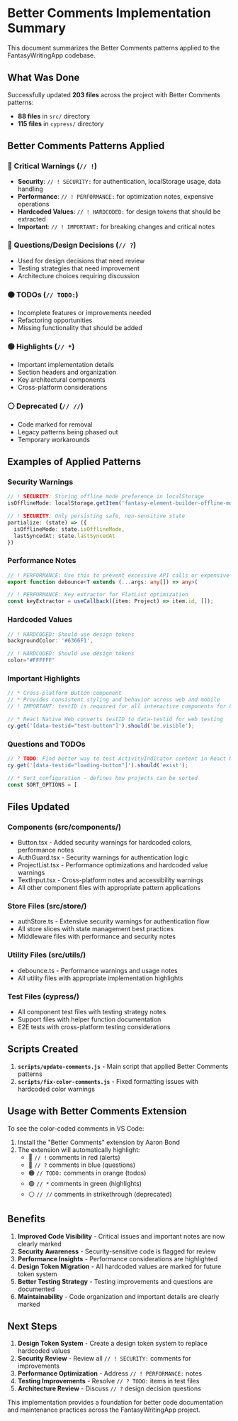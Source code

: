 # Better Comments Implementation Summary

This document summarizes the Better Comments patterns applied to the FantasyWritingApp codebase.

## What Was Done

Successfully updated **203 files** across the project with Better Comments patterns:
- **88 files** in `src/` directory
- **115 files** in `cypress/` directory

## Better Comments Patterns Applied

### 🔴 Critical Warnings (`// !`)
- **Security**: `// ! SECURITY:` for authentication, localStorage usage, data handling
- **Performance**: `// ! PERFORMANCE:` for optimization notes, expensive operations
- **Hardcoded Values**: `// ! HARDCODED:` for design tokens that should be extracted
- **Important**: `// ! IMPORTANT:` for breaking changes and critical notes

### 🔵 Questions/Design Decisions (`// ?`)
- Used for design decisions that need review
- Testing strategies that need improvement
- Architecture choices requiring discussion

### 🟠 TODOs (`// TODO:`)
- Incomplete features or improvements needed
- Refactoring opportunities
- Missing functionality that should be added

### 🟢 Highlights (`// *`)
- Important implementation details
- Section headers and organization
- Key architectural components
- Cross-platform considerations

### ⚪ Deprecated (`// //`)
- Code marked for removal
- Legacy patterns being phased out
- Temporary workarounds

## Examples of Applied Patterns

### Security Warnings
```typescript
// ! SECURITY: Storing offline mode preference in localStorage
isOfflineMode: localStorage.getItem('fantasy-element-builder-offline-mode') === 'true',

// ! SECURITY: Only persisting safe, non-sensitive state
partialize: (state) => ({ 
  isOfflineMode: state.isOfflineMode,
  lastSyncedAt: state.lastSyncedAt
})
```

### Performance Notes
```typescript
// ! PERFORMANCE: Use this to prevent excessive API calls or expensive operations
export function debounce<T extends (...args: any[]) => any>(

// ! PERFORMANCE: Key extractor for FlatList optimization
const keyExtractor = useCallback((item: Project) => item.id, []);
```

### Hardcoded Values
```typescript
// ! HARDCODED: Should use design tokens
backgroundColor: '#6366F1',

// ! HARDCODED: Should use design tokens
color="#FFFFFF"
```

### Important Highlights
```typescript
// * Cross-platform Button component
// * Provides consistent styling and behavior across web and mobile
// ! IMPORTANT: testID is required for all interactive components for Cypress testing

// * React Native Web converts testID to data-testid for web testing
cy.get('[data-testid="test-button"]').should('be.visible');
```

### Questions and TODOs
```typescript
// ? TODO: Find better way to test ActivityIndicator content in React Native Web
cy.get('[data-testid="loading-button"]').should('exist');

// * Sort configuration - defines how projects can be sorted
const SORT_OPTIONS = [
```

## Files Updated

### Components (src/components/)
- Button.tsx - Added security warnings for hardcoded colors, performance notes
- AuthGuard.tsx - Security warnings for authentication logic
- ProjectList.tsx - Performance optimizations and hardcoded value warnings
- TextInput.tsx - Cross-platform notes and accessibility warnings
- All other component files with appropriate pattern applications

### Store Files (src/store/)
- authStore.ts - Extensive security warnings for authentication flow
- All store slices with state management best practices
- Middleware files with performance and security notes

### Utility Files (src/utils/)
- debounce.ts - Performance warnings and usage notes
- All utility files with appropriate implementation highlights

### Test Files (cypress/)
- All component test files with testing strategy notes
- Support files with helper function documentation
- E2E tests with cross-platform testing considerations

## Scripts Created

1. **`scripts/update-comments.js`** - Main script that applied Better Comments patterns
2. **`scripts/fix-color-comments.js`** - Fixed formatting issues with hardcoded color warnings

## Usage with Better Comments Extension

To see the color-coded comments in VS Code:
1. Install the "Better Comments" extension by Aaron Bond
2. The extension will automatically highlight:
   - 🔴 `// !` comments in red (alerts)
   - 🔵 `// ?` comments in blue (questions)  
   - 🟠 `// TODO:` comments in orange (todos)
   - 🟢 `// *` comments in green (highlights)
   - ⚪ `// //` comments in strikethrough (deprecated)

## Benefits

1. **Improved Code Visibility** - Critical issues and important notes are now clearly marked
2. **Security Awareness** - Security-sensitive code is flagged for review
3. **Performance Insights** - Performance considerations are highlighted
4. **Design Token Migration** - All hardcoded values are marked for future token system
5. **Better Testing Strategy** - Testing improvements and questions are documented
6. **Maintainability** - Code organization and important details are clearly marked

## Next Steps

1. **Design Token System** - Create a design token system to replace hardcoded values
2. **Security Review** - Review all `// ! SECURITY:` comments for improvements
3. **Performance Optimization** - Address `// ! PERFORMANCE:` notes
4. **Testing Improvements** - Resolve `// ? TODO:` items in test files
5. **Architecture Review** - Discuss `// ?` design decision questions

This implementation provides a foundation for better code documentation and maintenance practices across the FantasyWritingApp project.